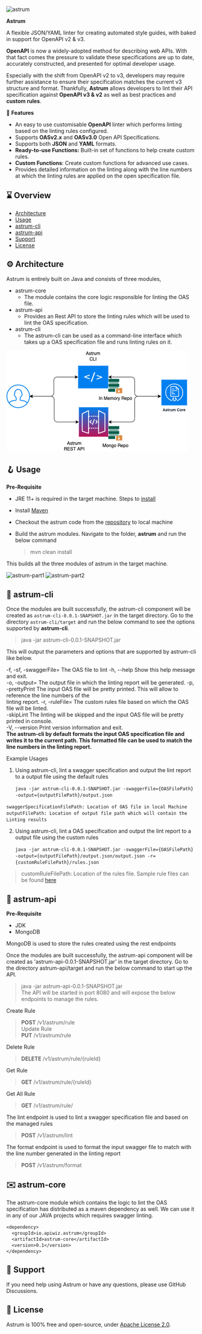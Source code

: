 
![astrum](https://apiwiz-assets.s3.us-west-2.amazonaws.com/astrum+Main+Logo+400x300.png)

**Astrum**

A flexible JSON/YAML linter for creating automated style guides, with baked in support for OpenAPI v2 &amp; v3.

**OpenAPI** is now a widely-adopted method for describing web APIs. With that fact comes the pressure to validate these specifications are up to date, accurately constructed, and presented for optimal developer usage.

Especially with the shift from OpenAPI v2 to v3, developers may require further assistance to ensure their specification matches the current v3 structure and format. Thankfully, **Astrum** allows developers to lint their API specification against **OpenAPI v3 & v2** as well as best practices and **custom rules**.

🎁 **Features**

- An easy to use customisable **OpenAPI** linter which performs linting based on the linting rules configured.
- Supports **OASv2.x** and **OASv3.0** Open API Specifications.
- Supports both **JSON** and **YAML** formats.
- **Ready-to-use Functions:** Built-in set of functions to help create custom rules.
- **Custom Functions**: Create custom functions for advanced use cases.
- Provides detailed information on the linting along with the line numbers at which the linting rules are applied on the open specification file.

## ⌛ Overview

- [Architecture](#architecture)
- [Usage](#usage)
- [astrum-cli](#astrum-cli)
- [astrum-api](#astrum-api)
- [Support](#support)
- [License](#license)

## ⚙️ Architecture

Astrum is entirely built on Java and consists of three modules,

- astrum-core
    - The module contains the core logic responsible for linting the OAS file.
- astrum-api
    - Provides an Rest API to store the linting rules which will be used to lint the OAS specification.
- astrum-cli
    - The astrum-cli can be used as a command-line interface which takes up a OAS specification file and runs linting rules on it.

![Architecture](resources/astrum-arch.png)

## 🪝 Usage

**Pre-Requisite**

- JRE 11+ is required in the target machine. Steps to [install](https://docs.oracle.com/goldengate/1212/gg-winux/GDRAD/java.htm#BGBFHBEA)
- Install [Maven](https://maven.apache.org/index.html)
- Checkout the astrum code from the [repository](https://github.com/apiwizlabs/astrum) to local machine
- Build the astrum modules. Navigate to the folder, **astrum** and run the below command

  > mvn clean install

This builds all the three modules of astrum in the target machine.

![astrum-part1](https://user-images.githubusercontent.com/85753274/149303744-8ad57d78-cd17-4dbb-a4fb-2682349bfbcd.gif)
![astrum-part2](https://user-images.githubusercontent.com/85753274/149303793-cf124f62-284b-48cc-978d-f3af40ac9e04.gif)



## 🧰 astrum-cli

Once the modules are built successfully, the astrum-cli component will be created as `astrum-cli-0.0.1-SNAPSHOT.jar` in the target directory. Go to the directory `astrum-cli/target` and run the below command to see the options supported by **astrum-cli**.

> java -jar astrum-cli-0.0.1-SNAPSHOT.jar

This will output the parameters and options that are supported by astrum-cli like below.

-f, -sf, -swaggerFile=<OASFile>  The OAS file to lint       -h, --help                       Show this help message and exit.  
-o, -output=<outputFile>         The output file in which the linting report will be generated.       -p, -prettyPrint                 The input OAS file will be pretty printed. This will allow to reference the line numbers of the  
linting report.       -r, -ruleFile=<rulesFile>        The custom rules file based on which the OAS file will be linted.                      
-skipLint                        The linting will be skipped and the input OAS file will be pretty printed in console.  
-V, --version                    Print version information and exit.  
**The astrum-cli by default formats the input OAS specification file and writes it to the current path. This formatted file can be used to match the line numbers in the linting report.**

Example Usages

1. Using astrum-cli, lint a swagger specification and output the lint report to a output file using the default rules

   `java -jar astrum-cli-0.0.1-SNAPSHOT.jar -swaggerFile={OASFilePath} -output={outputFilePath}/output.json`

`swaggerSpecificationFilePath: Location of OAS file in local Machine`    `outputFilePath: Location of output file path which will contain the Linting results`

2. Using astrum-cli, lint a OAS specification and output the lint report to a output file using the custom rules

   `java -jar astrum-cli-0.0.1-SNAPSHOT.jar -swaggerFile={OASFilePath} -output={outputFilePath}/output.json/output.json -r={customRuleFilePath}/rules.json`

> customRuleFilePath: Location of the rules file. Sample rule files can be found [here](/astrum-cli/src/main/resources/)

## 🔗 astrum-api

**Pre-Requisite**

- JDK
- MongoDB

MongoDB is used to store the rules created using the rest endpoints


Once the modules are built successfully, the astrum-api component will be created as 'astrum-api-0.0.1-SNAPSHOT.jar' in the target directory. Go to the directory astrum-api/target and run the below command to start up the API.

> java -jar astrum-api-0.0.1-SNAPSHOT.jar  
The API will be started in port 8080 and will expose the below endpoints to manage the rules.

Create Rule
> **POST**   /v1/astrum/rule   
Update Rule  
> **PUT**    /v1/astrum/rule

Delete Rule
> **DELETE** /v1/astrum/rule/{ruleId}

Get Rule
> **GET**    /v1/astrum/rule/{ruleId}

Get All Rule
> **GET**    /v1/astrum/rule/

The lint endpoint is used to lint a swagger specification file and based on the managed rules

> **POST** /v1/astrum/lint


The format endpoint is used to format the input swagger file to match with the line number generated in the linting report

> **POST** /v1/astrum/format

## :envelope: astrum-core

The astrum-core module which contains the logic to lint the OAS specification has distributed as a maven dependency as well. We can use it in any of our JAVA projects which requires swagger linting.

    <dependency>
      <groupId>io.apiwiz.astrum</groupId>
      <artifactId>astrum-core</artifactId>
      <version>0.1</version>
    </dependency>


## 🤝 **Support**
If you need help using Astrum or have any questions, please use GitHub Discussions.

## 🪪 **License**

Astrum is 100% free and open-source, under [Apache License 2.0](https://github.com/apiwizlabs/astrum/blob/main/LICENSE).
